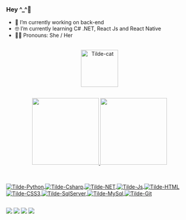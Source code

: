 ### Hey ^_^🖖



- 🔭 I’m currently working on back-end
- 🤓 I’m currently learning C# .NET, React Js and React Native
- 👩‍💻 Pronouns: She / Her

<br/>
 <div align="center">
      <img align="center" alt="Tilde-cat" height="100" widith= "100" src="https://i.gifer.com/origin/cf/cffb69dea8656d32c4760a7edb2a435e_w200.gif">
  </div>
   
##
<div align="center">
  <a href="https://github.com/tiilde">
  <img height="180em" src="https://github-readme-stats.vercel.app/api?username=tiilde&show_icons=true&theme=panda&include_all_commits=true&count_private=true"/>
  <img height="180em" src="https://github-readme-stats.vercel.app/api/top-langs/?username=tiilde&layout=compact&langs_count=7&theme=panda"/>
</div>
  
  ##
  
<div style="display: inline_block"><br>
    <img align="center" alt="Tilde-Python" src="https://img.shields.io/badge/Python-3776AB?style=for-the-badge&logo=python&logoColor=white">
    <img align="center" alt="Tilde-Csharp" src="https://img.shields.io/badge/C%23-239120?style=for-the-badge&logo=c-sharp&logoColor=white">
    <img align="center" alt="Tilde-NET" src="https://img.shields.io/badge/.NET-5C2D91?style=for-the-badge&logo=.net&logoColor=white">
    <img align="center" alt="Tilde-Js" src="https://img.shields.io/badge/JavaScript-F7DF1E?style=for-the-badge&logo=javascript&logoColor=black">
    <img align="center" alt="Tilde-HTML" src="https://img.shields.io/badge/HTML5-E34F26?style=for-the-badge&logo=html5&logoColor=white">
    <img align="center" alt="Tilde-CSS3" src="https://img.shields.io/badge/CSS3-1572B6?style=for-the-badge&logo=css3&logoColor=white">
    <img align="center" alt="Tilde-SqlServer" src="https://img.shields.io/badge/Microsoft_SQL_Server-CC2927?style=for-the-badge&logo=microsoft-sql-server&logoColor=white">
    <img align="center" alt="Tilde-MySql" src="https://img.shields.io/badge/MySQL-00000F?style=for-the-badge&logo=mysql&logoColor=white"> 
    <img align="center" alt="Tilde-Git" src="https://img.shields.io/badge/Git-E34F26?style=for-the-badge&logo=git&logoColor=white">

  </div>
  
 ##
  
<div> 
  <a href="https://instagram.com/tilde.bastos" target="_blank"><img src="https://img.shields.io/badge/-Instagram-%23E4405F?style=for-the-badge&logo=instagram&logoColor=white" target="_blank"></a>
  <a href="https://www.linkedin.com/in/tilde-bastos/" target="_blank"><img src="https://img.shields.io/badge/-LinkedIn-%230077B5?style=for-the-badge&logo=linkedin&logoColor=white" target="_blank"></a>
  <a href = "mailto:tilde.bastos@gmail.com"><img src="https://img.shields.io/badge/Gmail-D14836?style=for-the-badge&logo=gmail&logoColor=white" target="_blank"></a> 
  <a href="https://twitter.com/eh_tilde/" target="_blank"><img src="https://img.shields.io/badge/Twitter-1DA1F2?style=for-the-badge&logo=twitter&logoColor=white" target="_blank"></a> 
 </div>



